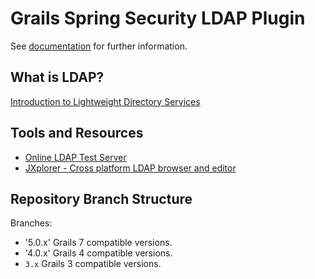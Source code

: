 Grails Spring Security LDAP Plugin
==================================

See [documentation](https://grails-plugins.github.io/grails-spring-security-ldap/) for further information.


## What is LDAP?

[Introduction to Lightweight Directory Services](https://www.youtube.com/watch?v=0Zl9NdumGK8#t=7.500125888)

## Tools and Resources
 
- [Online LDAP Test Server](http://www.forumsys.com/tutorials/integration-how-to/ldap/online-ldap-test-server/)
- [JXplorer - Cross platform LDAP browser and editor](http://jxplorer.org/index.html)

## Repository Branch Structure

Branches:

- '5.0.x' Grails 7 compatible versions.
- '4.0.x' Grails 4 compatible versions.
- `3.x` Grails 3 compatible versions.